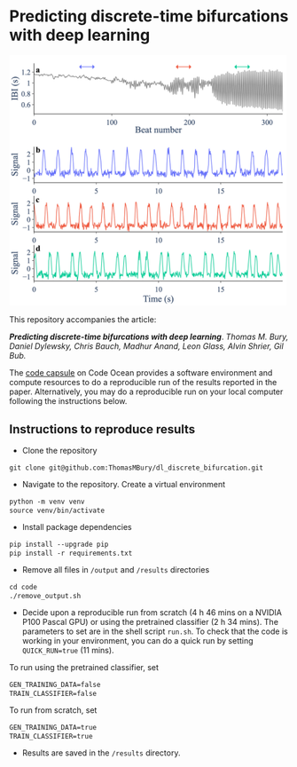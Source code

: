 # Predicting discrete-time bifurcations with deep learning

<!-- ![alt text](/code/figure_1/figure_1.png) -->
<img src="/code/figure_1/figure_1.png"  width="500">

This repository accompanies the article:

***Predicting discrete-time bifurcations with deep learning***. *Thomas M. Bury, Daniel Dylewsky, Chris Bauch, Madhur Anand, Leon Glass, Alvin Shrier, Gil Bub.*

The [code capsule](https://codeocean.com/capsule/3359094/tree) on Code Ocean provides a software environment and compute resources to do a reproducible run of the results reported in the paper. Alternatively, you may do a reproducible run on your local computer following the instructions below.

## Instructions to reproduce results

- Clone the repository
```
git clone git@github.com:ThomasMBury/dl_discrete_bifurcation.git
```

- Navigate to the repository. Create a virtual environment
```
python -m venv venv
source venv/bin/activate
```

- Install package dependencies
```
pip install --upgrade pip
pip install -r requirements.txt
```

- Remove all files in `/output` and `/results` directories
```
cd code
./remove_output.sh
```

- Decide upon a reproducible run from scratch (4 h 46 mins on a NVIDIA P100 Pascal GPU) or using the pretrained classifier (2 h 34 mins). The parameters to set are in the shell script ```run.sh```. To check that the code is working in your environment, you can do a quick run by setting ```QUICK_RUN=true``` (11 mins). 

To run using the pretrained classifier, set 
```
GEN_TRAINING_DATA=false
TRAIN_CLASSIFIER=false
```
To run from scratch, set
```
GEN_TRAINING_DATA=true
TRAIN_CLASSIFIER=true
```

- Results are saved in the ```/results``` directory.


